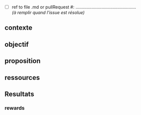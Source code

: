 - [ ] ref to file .md or pullRequest #: .................................................  
*(à remplir quand l'issue est résolue)*
## contexte
## objectif
## proposition
## ressources

## Resultats
### rewards
